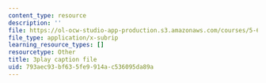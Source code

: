 ```yaml
---
content_type: resource
description: ''
file: https://ol-ocw-studio-app-production.s3.amazonaws.com/courses/5-61-physical-chemistry-fall-2017/793aec93bf635fe9914ac536095da89a_IoED49Ha8-o.vtt
file_type: application/x-subrip
learning_resource_types: []
resourcetype: Other
title: 3play caption file
uid: 793aec93-bf63-5fe9-914a-c536095da89a
---
```


